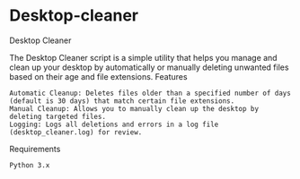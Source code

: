 # Desktop-cleaner
Desktop Cleaner

The Desktop Cleaner script is a simple utility that helps you manage and clean up your desktop by automatically or manually deleting unwanted files based on their age and file extensions.
Features

    Automatic Cleanup: Deletes files older than a specified number of days (default is 30 days) that match certain file extensions.
    Manual Cleanup: Allows you to manually clean up the desktop by deleting targeted files.
    Logging: Logs all deletions and errors in a log file (desktop_cleaner.log) for review.

Requirements

    Python 3.x

